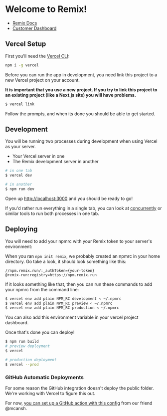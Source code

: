 # Welcome to Remix!

- [Remix Docs](https://docs.remix.run)
- [Customer Dashboard](https://remix.run/dashboard)

## Vercel Setup

First you'll need the [Vercel CLI](https://vercel.com/docs/cli):

```sh
npm i -g vercel
```

Before you can run the app in development, you need link this project to a new Vercel project on your account.

**It is important that you use a new project. If you try to link this project to an existing project (like a Next.js site) you will have problems.**

```sh
$ vercel link
```

Follow the prompts, and when its done you should be able to get started.

## Development

You will be running two processes during development when using Vercel as your server.

- Your Vercel server in one
- The Remix development server in another

```sh
# in one tab
$ vercel dev

# in another
$ npm run dev
```

Open up [http://localhost:3000](http://localhost:3000) and you should be ready to go!

If you'd rather run everything in a single tab, you can look at [concurrently](https://npm.im/concurrently) or similar tools to run both processes in one tab.

## Deploying

You will need to add your npmrc with your Remix token to your server's environment:

When you ran `npm init remix`, we probably created an npmrc in your home directory. Go take a look, it should look something like this:

```
//npm.remix.run/:_authToken={your-token}
@remix-run:registry=https://npm.remix.run
```

If it looks something like that, then you can run these commands to add your npmrc from the command line:

```bash
$ vercel env add plain NPM_RC development < ~/.npmrc
$ vercel env add plain NPM_RC preview < ~/.npmrc
$ vercel env add plain NPM_RC production < ~/.npmrc
```

You can also add this environment variable in your vercel project dashboard.

Once that's done you can deploy!

```sh
$ npm run build
# preview deployment
$ vercel

# production deployment
$ vercel --prod
```

### GitHub Automatic Deployments

For some reason the GitHub integration doesn't deploy the public folder. We're working with Vercel to figure this out.

For now, [you can set up a GitHub action with this config](https://gist.github.com/mcansh/91f8effda798b41bb373351fad217070) from our friend @mcansh.
